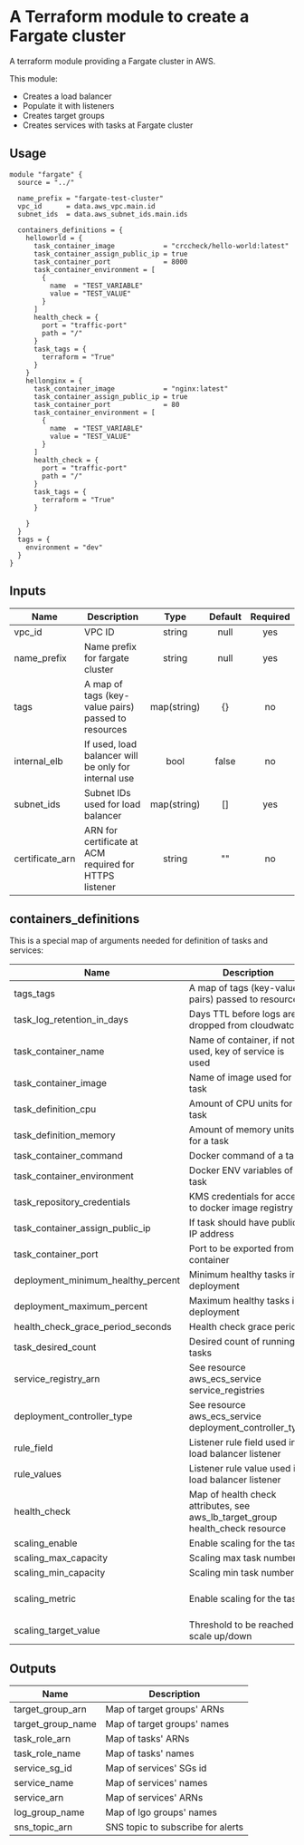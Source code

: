 # A Terraform module to create a Fargate cluster

A terraform module providing a Fargate cluster in AWS.

This module:

- Creates a load balancer
- Populate it with listeners
- Creates target groups
- Creates services with tasks at Fargate cluster

## Usage

```hcl
module "fargate" {
  source = "../"

  name_prefix = "fargate-test-cluster"
  vpc_id      = data.aws_vpc.main.id
  subnet_ids  = data.aws_subnet_ids.main.ids

  containers_definitions = {
    helloworld = {
      task_container_image            = "crccheck/hello-world:latest"
      task_container_assign_public_ip = true
      task_container_port             = 8000
      task_container_environment = [
        {
          name  = "TEST_VARIABLE"
          value = "TEST_VALUE"
        }
      ]
      health_check = {
        port = "traffic-port"
        path = "/"
      }
      task_tags = {
        terraform = "True"
      }
    }
    hellonginx = {
      task_container_image            = "nginx:latest"
      task_container_assign_public_ip = true
      task_container_port             = 80
      task_container_environment = [
        {
          name  = "TEST_VARIABLE"
          value = "TEST_VALUE"
        }
      ]
      health_check = {
        port = "traffic-port"
        path = "/"
      }
      task_tags = {
        terraform = "True"
      }

    }
  }
  tags = {
    environment = "dev"
  }
}
```

## Inputs

| Name | Description | Type | Default | Required |
|------|-------------|:----:|:-----:|:-----:|
| vpc\_id | VPC ID | string | null | yes |
| name\_prefix | Name prefix for fargate cluster | string | null | yes |
| tags | A map of tags (key-value pairs) passed to resources | map(string) | {} | no |
| internal\_elb | If used, load balancer will be only for internal use | bool | false | no |
| subnet\_ids | Subnet IDs used for load balancer | map(string) | [] | yes |
| certificate\_arn | ARN for certificate at ACM required for HTTPS listener | string | "" | no |

## containers\_definitions

This is a special map of arguments needed for definition of tasks and services:

| Name | Description | Type | Default | Required |
|------|-------------|:----:|:-----:|:-----:|
| tags\_tags | A map of tags (key-value pairs) passed to resources | map(string) | {} | no |
| task\_log\_retention\_in\_days | Days TTL before logs are dropped from cloudwatch | number | 30 | no |
| task\_container\_name | Name of container, if not used, key of service is used | string | key of container\_definitions | no |
| task\_container\_image | Name of image used for task | string | nginx | no |
| task\_definition\_cpu | Amount of CPU units for a task | number | 256 | no |
| task\_definition\_memory | Amount of memory units for a task | number | 1024 | no |
| task\_container\_command | Docker command of a task | list(string) | [] | no | 
| task\_container\_environment | Docker ENV variables of a task | list(string) | [] | no |
| task\_repository\_credentials | KMS credentials for access to docker image registry | string | null | no |
| task\_container\_assign\_public\_ip | If task should have public IP address | bool | null | no |
| task\_container\_port | Port to be exported from container | number | null | yes |
| deployment\_minimum\_healthy\_percent | Minimum healthy tasks in deployment | number | 50 | no |
| deployment\_maximum\_percent | Maximum healthy tasks in deployment | number | 200 | no |
| health\_check\_grace\_period\_seconds | Health check grace period | number | 300 | no |
| task\_desired\_count | Desired count of running tasks | number | 1 | no |
| service\_registry\_arn | See resource aws\_ecs\_service service\_registries | string | null | no |
| deployment\_controller\_type | See resource aws\_ecs\_service deployment\_controller\_type | string | ECS | no | 
| rule\_field | Listener rule field used in load balancer listener | string | host-header | no |
| rule\_values | Listener rule value used in load balancer listener | string | "${each.key}.com" | no |
| health\_check | Map of health check attributes, see aws\_lb\_target\_group health\_check resource | map(string) | {} | no |
| scaling\_enable | Enable scaling for the task | bool | false | no |
| scaling\_max\_capacity | Scaling max task number | number | 4 | no |
| scaling\_min\_capacity | Scaling min task number | number | 1 | no |
| scaling\_metric | Enable scaling for the task | string ECSServiceAverageCPUUtilization or ECSServiceAverageMemoryUtilization | ECSServiceAverageCPUUtilization | no |
| scaling\_target\_value | Threshold to be reached to scale up/down | number | 70 | no |


## Outputs

| Name | Description |
|------|-------------|
| target\_group\_arn | Map of target groups' ARNs |
| target\_group\_name | Map of target groups' names |
| task\_role\_arn | Map of tasks' ARNs |
| task\_role\_name |  Map of tasks' names |
| service\_sg\_id | Map of services' SGs id |
| service\_name | Map of services' names |
| service\_arn | Map of services' ARNs |
| log\_group\_name | Map of lgo groups' names |
| sns\_topic\_arn | SNS topic to subscribe for alerts |








